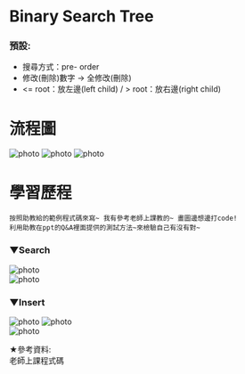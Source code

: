 # Binary Search Tree
### 預設:
  * 搜尋方式：pre- order 
  * 修改(刪除)數字 → 全修改(刪除)
  * <= root：放左邊(left child) / > root：放右邊(right child)
  
  
# 流程圖


![photo](https://github.com/stopraining/LearningNote/blob/master/pic/bst10.JPG)
![photo](https://github.com/stopraining/LearningNote/blob/master/pic/bst9.JPG)
![photo](https://github.com/stopraining/LearningNote/blob/master/pic/bst7.JPG)

# 學習歷程

    按照助教給的範例程式碼來寫~ 我有參考老師上課教的~ 畫圖邊想邊打code! 
    利用助教在ppt的Q&A裡面提供的測試方法~來檢驗自己有沒有對~
    
### ▼Search

    

![photo](https://github.com/stopraining/LearningNote/blob/master/pic/bst5.jpg)    
![photo](https://github.com/stopraining/LearningNote/blob/master/pic/bst6.jpg)

    
### ▼Insert
    
  
![photo](https://github.com/stopraining/LearningNote/blob/master/pic/bst1.jpg)
![photo](https://github.com/stopraining/LearningNote/blob/master/pic/bst4.jpg)    
![photo](https://github.com/stopraining/LearningNote/blob/master/pic/bst3.jpg)



★參考資料:               
老師上課程式碼                

